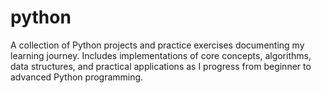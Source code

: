 # python
A collection of Python projects and practice exercises documenting my learning journey. Includes implementations of core concepts, algorithms, data structures, and practical applications as I progress from beginner to advanced Python programming.
